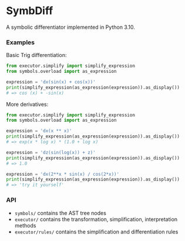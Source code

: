 # SymbDiff
A symbolic differentiator implemented in Python 3.10.

### Examples
Basic Trig differentiation:
```python
from executor.simplify import simplify_expression
from symbols.overload import as_expression

expression = 'dx(sin(x) + cos(x))'
print(simplify_expression(as_expression(expression)).as_display())
# => cos (x) + -sin(x)
```

More derivatives:
```python
from executor.simplify import simplify_expression
from symbols.overload import as_expression

expression = 'dx(x ** x)'
print(simplify_expression(as_expression(expression)).as_display())
# => exp(x * log x) * (1.0 + log x)

expression = 'dz(sin(log(x)) + z)'
print(simplify_expression(as_expression(expression)).as_display())
# => 1.0

expression = 'dx(2**x * sin(x) / cos(2*x))'
print(simplify_expression(as_expression(expression)).as_display())
# => 'try it yourself'
```

### API
- `symbols/` contains the AST tree nodes
- `executor/` contains the transformation, simplification, interpretation methods 
- `executor/rules/` contains the simplification and differentiation rules